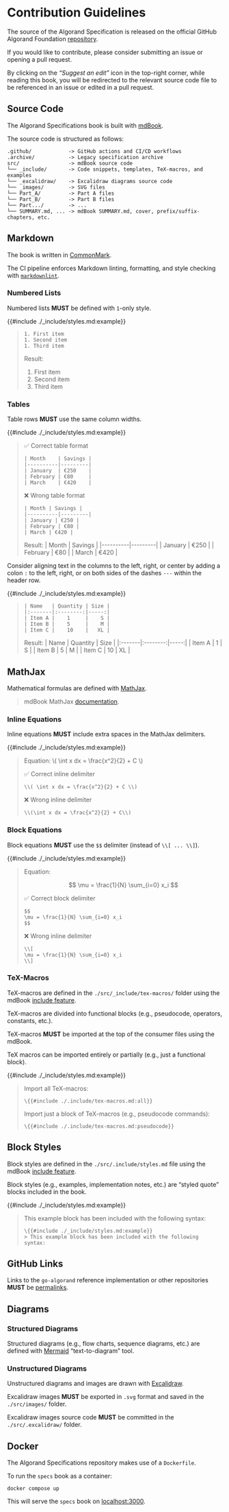 # Contribution Guidelines

The source of the Algorand Specification is released on the official GitHub Algorand
Foundation [repository](https://github.com/algorandfoundation/specs).

If you would like to contribute, please consider submitting an issue or opening a
pull request.

By clicking on the _“Suggest an edit”_ icon in the top-right corner, while reading
this book, you will be redirected to the relevant source code file to be referenced
in an issue or edited in a pull request.

## Source Code

The Algorand Specifications book is built with [mdBook](https://rust-lang.github.io/mdBook/index.html).

The source code is structured as follows:

```text
.github/            -> GitHub actions and CI/CD workflows
.archive/           -> Legacy specification archive
src/                -> mdBook source code
└── _include/       -> Code snippets, templates, TeX-macros, and examples
└── _excalidraw/    -> Excalidraw diagrams source code
└── _images/        -> SVG files
└── Part_A/         -> Part A files
└── Part_B/         -> Part B files
└── Part.../        -> ...
└── SUMMARY.md, ... -> mdBook SUMMARY.md, cover, prefix/suffix-chapters, etc.
```

## Markdown

The book is written in [CommonMark](https://commonmark.org/).

The CI pipeline enforces Markdown linting, formatting, and style checking with
[`markdownlint`](https://github.com/DavidAnson/markdownlint).

### Numbered Lists

Numbered lists **MUST** be defined with `1`-only style.

{{#include ./_include/styles.md:example}}
> ```text
> 1. First item
> 1. Second item
> 1. Third item
> ```
>
> Result:
> 1. First item
> 1. Second item
> 1. Third item

### Tables

Table rows **MUST** use the same column widths.

{{#include ./_include/styles.md:example}}
> ✅ Correct table format
> ```text
> | Month    | Savings |
> |----------|---------|
> | January  | €250    |
> | February | €80     |
> | March    | €420    |
> ```
>
> ❌ Wrong table format
> ```text
> | Month | Savings |
> |----------|---------|
> | January | €250 |
> | February | €80 |
> | March | €420 |
> ```
>
> Result:
> | Month    | Savings |
> |----------|---------|
> | January  | €250    |
> | February | €80     |
> | March    | €420    |

Consider aligning text in the columns to the left, right, or center by adding a
colon `:` to the left, right, or on both sides of the dashes `---` within the header
row.

{{#include ./_include/styles.md:example}}
> ```text
> | Name   | Quantity | Size |
> |:-------|:--------:|-----:|
> | Item A |    1     |    S |
> | Item B |    5     |    M |
> | Item C |    10    |   XL |
> ```
>
> Result:
> | Name   | Quantity | Size |
> |:-------|:--------:|-----:|
> | Item A |    1     |    S |
> | Item B |    5     |    M |
> | Item C |    10    |   XL |

## MathJax

Mathematical formulas are defined with [MathJax](https://www.mathjax.org/).

> mdBook MathJax [documentation](https://rust-lang.github.io/mdBook/format/mathjax.html).

### Inline Equations

Inline equations **MUST** include extra spaces in the MathJax delimiters.

{{#include ./_include/styles.md:example}}
> Equation: \\( \int x dx = \frac{x^2}{2} + C \\)
> 
> ✅ Correct inline delimiter
> ```text
> \\( \int x dx = \frac{x^2}{2} + C \\)
> ```
>
> ❌ Wrong inline delimiter
> ```text
> \\(\int x dx = \frac{x^2}{2} + C\\)
> ```

### Block Equations

Block equations **MUST** use the `$$` delimiter (instead of `\\[ ... \\]`).

{{#include ./_include/styles.md:example}}
> Equation:
>
> $$
> \mu = \frac{1}{N} \sum_{i=0} x_i
> $$
>
> ✅ Correct block delimiter
> ```text
> $$
> \mu = \frac{1}{N} \sum_{i=0} x_i
> $$
> ```
>
> ❌ Wrong inline delimiter
> ```text
> \\[
> \mu = \frac{1}{N} \sum_{i=0} x_i
> \\]
> ```

### TeX-Macros

TeX-macros are defined in the `./src/_include/tex-macros/` folder using the mdBook
[include feature](https://rust-lang.github.io/mdBook/format/mdbook.html#including-files).

TeX-macros are divided into functional blocks (e.g., pseudocode, operators, constants, etc.).

TeX-macros **MUST** be imported at the top of the consumer files using the mdBook.

TeX macros can be imported entirely or partially (e.g., just a functional block).

{{#include ./_include/styles.md:example}}
> Import all TeX-macros:
> ```text
> \{{#include ./.include/tex-macros.md:all}}
> ```
>
> Import just a block of TeX-macros (e.g., pseudocode commands):
> ```text
> \{{#include ./.include/tex-macros.md:pseudocode}}
> ```

## Block Styles

Block styles are defined in the `./src/.include/styles.md` file using the mdBook
[include feature](https://rust-lang.github.io/mdBook/format/mdbook.html#including-files).

Block styles (e.g., examples, implementation notes, etc.) are “styled quote” blocks
included in the book.

{{#include ./_include/styles.md:example}}
> This example block has been included with the following syntax:
> ```text
> \{{#include ./_include/styles.md:example}}
> > This example block has been included with the following syntax:
> ```

## GitHub Links

Links to the `go-algorand` reference implementation or other repositories **MUST**
be [permalinks](https://docs.github.com/en/repositories/working-with-files/using-files/getting-permanent-links-to-files).

## Diagrams

### Structured Diagrams

Structured diagrams (e.g., flow charts, sequence diagrams, etc.) are defined with
[Mermaid](https://mermaid.js.org/intro/) “text-to-diagram” tool.

### Unstructured Diagrams

Unstructured diagrams and images are drawn with [Excalidraw](https://excalidraw.com/).

Excalidraw images **MUST** be exported in `.svg` format and saved in the `./src/images/`
folder.

Excalidraw images source code **MUST** be committed in the `./src/.excalidraw/`
folder.

## Docker

The Algorand Specifications repository makes use of a `Dockerfile`.

To run the `specs` book as a container:

```shell
docker compose up
```

This will serve the `specs` book on [localhost:3000](http://localhost:3000).